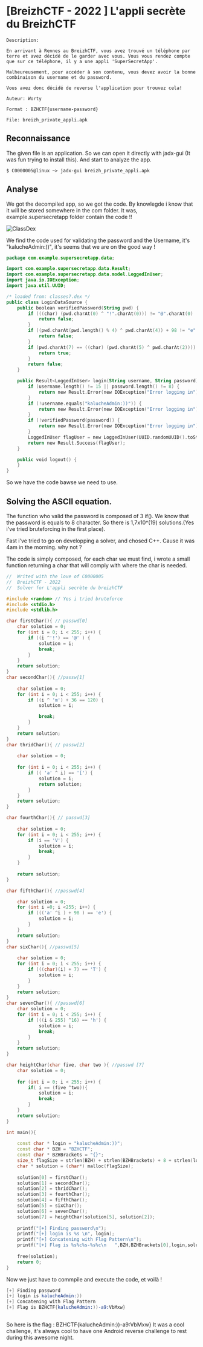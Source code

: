 # [BreizhCTF - 2022 ] L'appli secrète du BreizhCTF

    Description:

    En arrivant à Rennes au BreizhCTF, vous avez trouvé un téléphone par terre et avez décidé de le garder avec vous. Vous vous rendez compte que sur ce téléphone, il y a une appli 'SuperSecretApp'.

    Malheureusement, pour accéder à son contenu, vous devez avoir la bonne combinaison du username et du password.

    Vous avez donc décidé de reverse l'application pour trouvez cela!

    Auteur: Worty

    Format : BZHCTF{username-password}

    File: breizh_private_appli.apk

## Reconnaissance

The given file is an application. So we can open it directly with jadx-gui (It was fun trying to install this). And start to analyze the app.

`$ C0000005@linux ~> jadx-gui breizh_private_appli.apk`


## Analyse

We got the decompiled app, so we got the code. By knowlegde i know that it will be stored somewhere in the com folder. It was, example.supersecretapp folder contain the code !!

![ClassDex](class.png)


We find the code used for validating the password and the Username, it's "kalucheAdmin:))", it's seems that we are on the good way !

```kotlin
package com.example.supersecretapp.data;

import com.example.supersecretapp.data.Result;
import com.example.supersecretapp.data.model.LoggedInUser;
import java.io.IOException;
import java.util.UUID;

/* loaded from: classes7.dex */
public class LoginDataSource {
    public boolean verifiedPassword(String pwd) {
        if (((char) (pwd.charAt(0) ^ "!".charAt(0))) != "@".charAt(0) || (pwd.charAt(1) ^ "m".charAt(0)) + 36 != 120 || ((char) (pwd.charAt(0) ^ pwd.charAt(2))) != "[".charAt(0) || pwd.charAt(3) != "V".charAt(0)) {
            return false;
        }
        if ((pwd.charAt(pwd.length() % 4) ^ pwd.charAt(4)) + 98 != "e".charAt(0) || ((char) (pwd.charAt(5) + 7)) != "T".charAt(0) || ((char) ((pwd.charAt(6) & 255) ^ 16)) != "h".charAt(0)) {
            return false;
        }
        if (pwd.charAt(7) == ((char) (pwd.charAt(5) ^ pwd.charAt(2)))) {
            return true;
        }
        return false;
    }

    public Result<LoggedInUser> login(String username, String password) {
        if (username.length() != 15 || password.length() != 8) {
            return new Result.Error(new IOException("Error logging in"));
        }
        if (!username.equals("kalucheAdmin:))")) {
            return new Result.Error(new IOException("Error logging in"));
        }
        if (!verifiedPassword(password)) {
            return new Result.Error(new IOException("Error logging in"));
        }
        LoggedInUser flagUser = new LoggedInUser(UUID.randomUUID().toString(), "Well done!");
        return new Result.Success(flagUser);
    }

    public void logout() {
    }
}
```

So we have the code bawse we need to use. 



## Solving the ASCII equation.

The function who valid the password is composed of 3 if().
We know that the password is equals to 8 character. So there is 1,7x10^(19) solutions.(Yes i've tried bruteforcing in the first place).

Fast i've tried to go on developping a solver, and chosed C++. Cause it was 4am in the morning. why not ?

The code is simply composed, for each char we must find, i wrote a small function returning a char that will comply with where the char is needed.



```cpp
//  Writed with the love of C0000005
//  BreizhCTF - 2022
//  Solver for L'appli secrète du breizhCTF

#include <random> // Yes i tried bruteforce
#include <stdio.h>
#include <stdlib.h>

char firstChar(){ // passwd[0]
    char solution = 0;
    for (int i = 0; i < 255; i++) {
        if ((i ^'!') == '@' ) {
            solution = i;
            break;
        }
    }
    return solution;
}
char secondChar(){ //passw[1]
    
    char solution = 0;
    for (int i = 0; i < 255; i++) {
        if ((i ^ 'm') + 36 == 120) {
            solution = i;

            break;
        }
    }
    return solution;
}
char thridChar(){ // passw[2]
    
    char solution = 0;
    
    for (int i = 0; i < 255; i++) {
        if (( 'a' ^ i) == '[') {
            solution = i;
            return solution;
        }
    }
    return solution;
}

char fourthChar(){ // passwd[3]
    
    char solution = 0;
    for (int i = 0; i < 255; i++) {
        if (i == 'V') {
            solution = i;
            break;
        }
    }
    
    return solution;
}

char fifthChar(){ //passwd[4]

    char solution = 0;  
    for (int i =0; i <255; i++) {
        if ((('a' ^i ) + 98 ) == 'e') {
            solution = i;
        }
    }
    return solution;
}
char sixChar(){ //passwd[5]
    
    char solution = 0;
    for (int i = 0; i < 255; i++) {
        if (((char)(i) + 7) == 'T') {
            solution = i;
        }
    }
    return solution;
}
char sevenChar(){ //passwd[6]
    char solution = 0;
    for (int i = 0; i < 255; i++) {
        if (((i & 255) ^16) == 'h') {
            solution = i;
            break;
        }
    }
    return solution;
}

char heightChar(char five, char two ){ //passwd [7]
    char solution = 0;
    
    for (int i = 0; i < 255; i++) {
        if( i == (five ^two)){
            solution = i;
            break;
        }
    }
    return solution;
}

int main(){
    
    const char * login = "kalucheAdmin:))";
    const char * BZH = "BZHCTF";
    const char * BZHBrackets = "{}";
    size_t flagSize = strlen(BZH) + strlen(BZHBrackets) + 8 + strlen(login);
    char * solution = (char*) malloc(flagSize);
    
    solution[0] = firstChar();
    solution[1] = secondChar();
    solution[2] = thridChar();
    solution[3] = fourthChar();
    solution[4] = fifthChar();
    solution[5] = sixChar();
    solution[6] = sevenChar();
    solution[7] = heightChar(solution[5], solution[2]);
    
    printf("[+] Finding password\n");
    printf("[+] login is %s \n", login);
    printf("[+] Concatening with Flag Pattern\n");
    printf("[+] Flag is %s%c%s-%s%c\n   ",BZH,BZHBrackets[0],login,solution,BZHBrackets[1]);
    
    free(solution);
    return 0;
}

```

Now we just have to commpile and execute the code, et voilà ! 

```s
[+] Finding password
[+] login is kalucheAdmin:))
[+] Concatening with Flag Pattern
[+] Flag is BZHCTF{kalucheAdmin:))-a9:VbMxw}
```


##

So here is the flag : BZHCTF{kalucheAdmin:))-a9:VbMxw}
It was a cool challenge, it's always cool to have one Android reverse challenge to rest during this awesome night.








